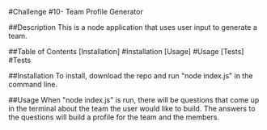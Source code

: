 #Challenge #10- Team Profile Generator

##Description
This is a node application that uses user input to generate a team.

##Table of Contents
[Installation] #Installation
[Usage] #Usage
[Tests] #Tests

##Installation
To install, download the repo and run "node index.js" in the command line.

##Usage
When "node index.js" is run, there will be questions that come up in the terminal about the team the user would like to build.
The answers to the questions will build a profile for the team and the members.
